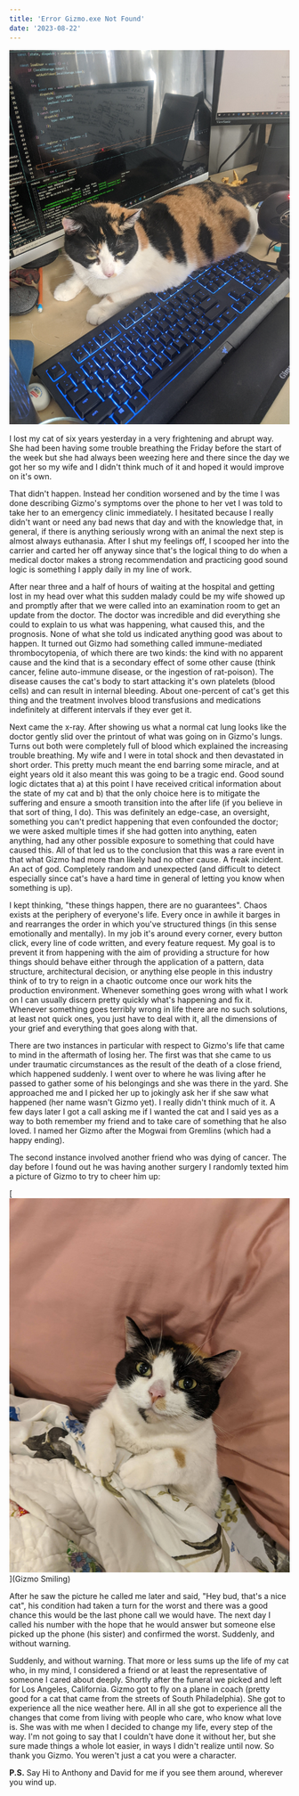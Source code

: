```yaml
---
title: 'Error Gizmo.exe Not Found'
date: '2023-08-22'
---
```


[![Gizmo.exe](https://github.com/timegated/tyfyi-blog/blob/master/public/gizmo-exe.jpg?raw=true)](Gizmo)


I lost my cat of six years yesterday in a very frightening and abrupt way. She had been having some trouble breathing the Friday before the start of the week but she had always been weezing here and there since the day we got her so my wife and I didn't think much of it and hoped it would improve on it's own. 

That didn't happen. Instead her condition worsened and by the time I was done describing Gizmo's symptoms over the phone to her vet I was told to take her to an emergency clinic immediately. I hesitated because I really didn't want or need any bad news that day and with the knowledge that, in general, if there is anything seriously wrong with an animal the next step is almost always euthanasia. After I shut my feelings off, I scooped her into the carrier and carted her off anyway since that's the logical thing to do when a medical doctor makes a strong recommendation and practicing good sound logic is something I apply daily in my line of work. 

After near three and a half of hours of waiting at the hospital and getting lost in my head over what this sudden malady could be my wife showed up and promptly after that we were called into an examination room to get an update from the doctor. The doctor was incredible and did everything she could to explain to us what was happening, what caused this, and the prognosis. None of what she told us indicated anything good was about to happen. It turned out Gizmo had something called immune-mediated thrombocytopenia, of which there are two kinds: the kind with no apparent cause and the kind that is a secondary effect of some other cause (think cancer, feline auto-immune disease, or the ingestion of rat-poison). The disease causes the cat's body to start attacking it's own platelets (blood cells) and can result in internal bleeding. About one-percent of cat's get this thing and the treatment involves blood transfusions and medications indefinitely at different intervals if they ever get it. 

Next came the x-ray. After showing us what a normal cat lung looks like the doctor gently slid over the printout of what was going on in Gizmo's lungs. Turns out both were completely full of blood which explained the increasing trouble breathing. My wife and I were in total shock and then devastated in short order. This pretty much meant the end barring some miracle, and at eight years old it also meant this was going to be a tragic end. Good sound logic dictates that a) at this point I have received critical information about the state of my cat and b) that the only choice here is to mitigate the suffering and ensure a smooth transition into the after life (if you believe in that sort of thing, I do). This was definitely an edge-case, an oversight, something you can't predict happening that even confounded the doctor; we were asked multiple times if she had gotten into anything, eaten anything, had any other possible exposure to something that could have caused this. All of that led us to the conclusion that this was a rare event in that what Gizmo had more than likely had no other cause. A freak incident. An act of god. Completely random and unexpected (and difficult to detect especially since cat's have a hard time in general of letting you know when something is up).

I kept thinking, "these things happen, there are no guarantees". Chaos exists at the periphery of everyone's life. Every once in awhile it barges in and rearranges the order in which you've structured things (in this sense emotionally and mentally). In my job it's around every corner, every button click, every line of code written, and every feature request. My goal is to prevent it from happening with the aim of providing a structure for how things should behave either through the application of a pattern, data structure, architectural decision, or anything else people in this industry think of to try to reign in a chaotic outcome once our work hits the production environment. Whenever something goes wrong with what I work on I can usually discern pretty quickly what's happening and fix it. Whenever something goes terribly wrong in life there are no such solutions, at least not quick ones, you just have to deal with it, all the dimensions of your grief and everything that goes along with that. 

There are two instances in particular with respect to Gizmo's life that came to mind in the aftermath of losing her. The first was that she came to us under traumatic circumstances as the result of the death of a close friend, which happened suddenly. I went over to where he was living after he passed to gather some of his belongings and she was there in the yard. She approached me and I picked her up to jokingly ask her if she saw what happened (her name wasn't Gizmo yet). I really didn't think much of it. A few days later I got a call asking me if I wanted the cat and I said yes as a way to both remember my friend and to take care of something that he also loved. I named her Gizmo after the Mogwai from Gremlins (which had a happy ending). 

The second instance involved another friend who was dying of cancer. The day before I found out he was having another surgery I randomly texted him a picture of Gizmo to try to cheer him up:

[![Gizmo-Smiling.exe](https://github.com/timegated/tyfyi-blog/blob/master/public/gizmo-exe-2.jpg?raw=true)](Gizmo Smiling)

After he saw the picture he called me later and said, "Hey bud, that's a nice cat", his condition had taken a turn for the worst and there was a good chance this would be the last phone call we would have. The next day I called his number with the hope that he would answer but someone else picked up the phone (his sister) and confirmed the worst. Suddenly, and without warning.

Suddenly, and without warning. That more or less sums up the life of my cat who, in my mind, I considered a friend or at least the representative of someone I cared about deeply. Shortly after the funeral we picked and left for Los Angeles, California. Gizmo got to fly on a plane in coach (pretty good for a cat that came from the streets of South Philadelphia). She got to experience all the nice weather here. All in all she got to experience all the changes that come from living with people who care, who know what love is. She was with me when I decided to change my life, every step of the way. I'm not going to say that I couldn't have done it without her, but she sure made things a whole lot easier, in ways I didn't realize until now. So thank you Gizmo. You weren't just a cat you were a character.

**P.S.**
Say Hi to Anthony and David for me if you see them around, wherever you wind up.